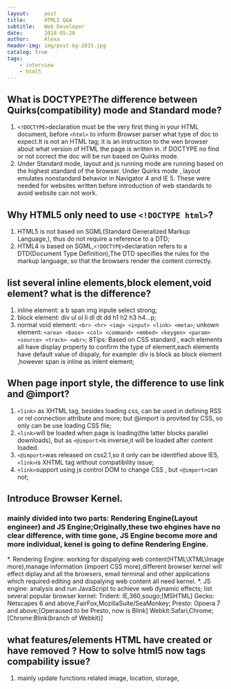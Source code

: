 ```yaml
---
layout:     post
title:      HTML5 Q&A
subtitle:   Web Developer 
date:       2018-05-28
author:     Alexa
header-img: img/post-bg-2015.jpg
catalog: true
tags:
    - interview
    - html5
---
```

## What is DOCTYPE?The difference between Quirks(compatibility) mode and Standard mode?
1. `<!DOCTYPE>`declaration must be the very first thing in your HTML document, before `<html>` to inform Browser parser what type of doc to expect.It is not an HTML tag; it is an instruction to the wen browser about what version of HTML the page is written in. 
if DOCTYPE no find or not correct the doc will be run based on Quirks mode. 
2. Under Standard mode, layout and js running mode are running based on the highest standard of the browser. Under Quirks mode , layout emulates nonstandard behavior in Navigator 4 and IE 5. These were needed for websites written before introduction of web standards to avoid website can not work.

## Why HTML5 only need to use `<!DOCTYPE html>`?
1. HTML5 is not based on SGML(Standard Generalized Markup Language,), thus do not require a reference to a DTD;
2. HTML4 is based on SGML,`<!DOCTYPE>`declaration refers to a DTD(Document Type Definition),The DTD specifies the rules for the markup language, so that the browsers render the content correctly.

## list several inline elements,block element,void element? what is the difference?
1. inline element: a b span img inpute select strong;
2. block element: div ul ol li dl dt dd h1 h2 h3 h4...p;
3. normal void element: `<br> <hr> <img> <input> <link> <meta>`; unkown element: `<area> <base> <col> <command> <embed> <keygen> <param> <source> <track> <wbr>`; 
8Tips:
Based on CSS standard , each elements all have display property to confirm the type of element,each elements have default value of dispaly, for example: div is block as block element ,however span is inline as inlent element;

## When page inport style, the difference to use link and @import?
1. `<link>` as XHTML tag, besides loading css, can be used in defining RSS or rel connection attribute and more; but @import is provited by CSS, so only can be use loading CSS file;
2. `<link>`will be loaded when page is loading(the latter blocks parallel downloads), but as `<@import>`is inverse,it will be loaded after content loaded.
3. `<@import>`was released on css2.1,so it only can be identified above IE5, `<link>`is XHTML tag without compatibility issue;
4. `<link>`support using js control DOM to change CSS , but `<@import>`can not;

## Introduce Browser Kernel.
### mainly divided into two parts: Rendering Engine(Layout engineer) and JS Engine;Originally,these two ehgines have no clear difference, with time gone, JS Engine become more and more individual, kenel is going to define Rendering Engine. 
*. Rendering Engine: working for dispalying web content(HTML\XTML\Image more),manage information (impoert CSS more),different browser kernel will effect diplay.and all the browsers, email terminal and other applications which required editing and dispalying web content all need kernel.
*. JS engine: analysis and run JavaScript to achieve web dynamic effects;
list several popular browser kernel:
Trident: IE,360,sougo;[MSHTML]
Gecko: Netscapes 6 and above,FairFox,MozillaSuite/SeaMonkey;
Presto: Opoera 7 and above;[Operaused to be Presto, now is Blink]
Webkit:Safari,Chrome;[Chrome:Blink(branch of Webkit)]

## what features/elements HTML have created or have removed ?  How to solve html5 now tags compability issue?
1. mainly update functions related image, location, storage, 


